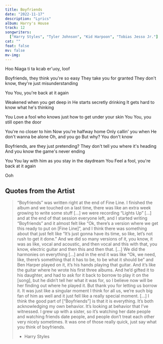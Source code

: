 ```yaml
---
title: Boyfriends
date: "2022-11-17"
description: "Lyrics"
album: Harry's House
track: 12
songwriters:
  ["Harry Styles", "Tyler Johnson", "Kid Harpoon", "Tobias Jesso Jr."]
cat: ""
feat: false
mv: false
mv-img:
---
```


<p className="intro">
Hoo
Niaga ti ta kcab er'uoy, loof
</p>
<p className="verse-one">
Boyfriends, they think you're so easy
They take you for granted
They don't know, they're just misunderstanding
</p>
<p className="refrain">
You
You, you're back at it again
</p>
<p className="verse-two">
Weakened when you get deep in
He starts secretly drinking
It gets hard to know what he's thinking
</p>
<p className="refrain">
You
Love a fool who knows just how to get under your skin
You
You, you still open the door
</p>
<p className="bridge">
You're no closer to him
Now you're halfway home
Only callin' you when
He don't wanna be alone
Oh, and you go
But why? You don't know
</p>
<p className="verse-three">
Boyfriends, are they just pretending?
They don't tеll you where it's heading
And you know thе game's never ending
</p>
<p className="refrain">
You
You lay with him as you stay in the daydream
You
Feel a fool, you're back at it again
</p>
<p className="outro">
Ooh
</p>

## Quotes from the Artist

<blockquote cite="https://www.youtube.com/watch?v=3L4m5ZMzf3A">
“Boyfriends” was written right at the end of Fine Line. I finished the album and we touched on a last time, there was like an extra week growing to write some stuff […] we were recording “Lights Up” […] and at the end of that session everyone left, and I started writing “Boyfriends” and it almost felt like “Ok, there’s a version where we get this ready to put on [Fine Line]”, and I think there was something about that just felt like “It’s just gonna have its time, so like, let’s not rush to get it done.” And we did so many versions of it, you know, it was as like, vocal and acoustic, and then vocal and this with that, you know, electric guitar and then this and then that. […] We did the harmonies on everything […] and in the end it was like “Ok, we need, like, there’s something that it has to be, to be what it should be” and Ben Harper played on it, it’s his hands playing that guitar. And it’s like the guitar where he wrote his first three albums. And he’d gifted it to his daughter, and had to ask for it back to borrow to play it on the [song], but he didn’t tell her what it was for, so I believe now will be her finding out where he played it. But thank you for letting us borrow it. It was just like a singular moment I think for all us, we’re such big fan of him as well and it just fell like a really special moment. […] I think the good part of [“Boyfriends”] is that it is everything. It’s both acknowledging my own behavior. It’s looking at behavior that I’ve witnessed. I grew up with a sister, so it’s watching her date people and watching friends date people, and people don’t treat each other very nicely sometimes. It was one of those really quick, just say what you think of boyfriends.

- Harry Styles
</blockquote>
